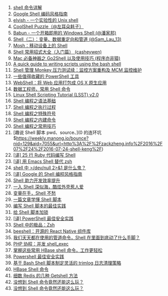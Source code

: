 1. [shell 命令详解](https://weekly.manong.io/bounce?nid=3&aid=45&url=http%3A%2F%2Fexplainshell.com%2F)
1. [Google Shell 编码风格指南](https://weekly.manong.io/bounce?nid=9&aid=161&url=http%3A%2F%2Fgoogle-styleguide.googlecode.com%2Fsvn%2Ftrunk%2Fshell.xml)
1. [elvish - 一个实验性的 Unix shell](https://weekly.manong.io/bounce?nid=39&aid=1291&url=https%3A%2F%2Fgithub.com%2Fxiaq%2Felvish)
1. [CoolShell Puzzle（@左耳朵耗子）](https://weekly.manong.io/bounce?nid=40&aid=1322&url=http%3A%2F%2Ffun.coolshell.cn%2F)
1. [Babun - 一个开箱即用的 Windows Shell (@潘家邦)](https://weekly.manong.io/bounce?nid=66&aid=2115&url=http%3A%2F%2Fblog.jamespan.me%2F2015%2F04%2F09%2Fbabun-the-shell%2F)
1. [Shell（二）：变量、数据重定向和管道 (@Sam_Lau_13)](https://weekly.manong.io/bounce?nid=72&aid=2389&url=http%3A%2F%2Fwww.jianshu.com%2Fp%2F3687e12b8d48)
1. [Mosh：移动设备上的 Shell](https://weekly.manong.io/bounce?nid=75&aid=2575&url=https%3A%2F%2Fmosh.mit.edu%2F)
1. [Shell 常用招式大全（入门篇） (casheywen)](https://weekly.manong.io/bounce?nid=77&aid=2709&url=http%3A%2F%2Fsegmentfault.com%2Fa%2F1190000002924882)
1. [Mac 必备神器之 Go2Shell 以及使用技巧 (程序亦非猿)](https://weekly.manong.io/bounce?nid=85&aid=3392&url=http%3A%2F%2Fwww.jianshu.com%2Fp%2F88c6e68645c4)
1. [A quick guide to writing scripts using the bash shell](https://weekly.manong.io/bounce?nid=87&aid=3580&url=http%3A%2F%2Fwww.panix.com%2F~elflord%2Funix%2Fbash-tute.html)
1. [Shell 管理 Monkey 压力测试续：监控方案重构及 MCM 监控维护](https://weekly.manong.io/bounce?nid=97&aid=4516&url=https%3A%2F%2Ftesterhome.com%2Ftopics%2F3685)
1. [一些值得收藏的 PowerShell 工具](https://weekly.manong.io/bounce?nid=98&aid=4607&url=http%3A%2F%2Fwww.freebuf.com%2Ftools%2F87647.html)
1. [WebShell：将 Web 应用打包成 OS X 原生应用](https://weekly.manong.io/bounce?nid=100&aid=4809&url=https%3A%2F%2Fgithub.com%2Fdjyde%2FWebShell)
1. [数据工程师，常用 Shell 命令](https://weekly.manong.io/bounce?nid=110&aid=5608&url=http%3A%2F%2Fwww.jianshu.com%2Fp%2F1ea90c81b659)
1. [Linux Shell Scripting Tutorial (LSST) v2.0](https://weekly.manong.io/bounce?nid=113&aid=5856&url=https%3A%2F%2Fbash.cyberciti.biz%2Fguide%2FMain_Page)
1. [Shell 编程之语法基础](https://weekly.manong.io/bounce?nid=118&aid=6235&url=http%3A%2F%2Fmp.weixin.qq.com%2Fs%3F__biz%3DMzIxNDMyODgyMA%3D%3D%26mid%3D2247483661%26idx%3D1%26sn%3D186884c4fcf7e90ea58cb4e7d92f5fb7%23rd)
1. [Shell 编程之执行过程](https://weekly.manong.io/bounce?nid=119&aid=6321&url=http%3A%2F%2Fmp.weixin.qq.com%2Fs%3F__biz%3DMzIxNDMyODgyMA%3D%3D%26mid%3D2247483666%26idx%3D1%26sn%3Db3df5f3f8d8803fb88719463388db4ed)
1. [Shell 编程之特殊符号](https://weekly.manong.io/bounce?nid=121&aid=6481&url=http%3A%2F%2Fmp.weixin.qq.com%2Fs%3F__biz%3DMzIxNDMyODgyMA%3D%3D%26mid%3D2247483679%26idx%3D1%26sn%3Df98b8ef107264b9258f8ab76986b8f57)
1. [Shell 编程之内建命令](https://weekly.manong.io/bounce?nid=122&aid=6555&url=http%3A%2F%2Fmp.weixin.qq.com%2Fs%3F__biz%3DMzIxNDMyODgyMA%3D%3D%26mid%3D2247483695%26idx%3D1%26sn%3D54f10d647035a1b572736a7b1731fe29)
1. [Shell 编程之常用技巧](https://weekly.manong.io/bounce?nid=123&aid=6627&url=http%3A%2F%2Fmp.weixin.qq.com%2Fs%3F__biz%3DMzIxNDMyODgyMA%3D%3D%26mid%3D2247483698%26idx%3D1%26sn%3D3b52493d202362aae0bf511002e63d52)
1. [趣说 Shell 脚本 pwd、source、](0 的连环坑$https://weekly.manong.io/bounce?nid=129&aid=7055&url=http%3A%2F%2Fzackzheng.info%2F2016%2F07%2F24%2F2016-07-24-shell-keng%2F)
1. [[译] 25 行 Ruby 代码编写 Shell](https://weekly.manong.io/bounce?nid=131&aid=7177&url=http%3A%2F%2Ftoutiao.io%2Fj%2F6lg253)
1. [[译] 用 Emacs Shell 替代 zsh](https://weekly.manong.io/bounce?nid=135&aid=7486&url=http%3A%2F%2Ftoutiao.io%2Fj%2F47l7uz)
1. [shell 中 >/dev/null 2>&1 是什么鬼？](https://weekly.manong.io/bounce?nid=149&aid=8348&url=https%3A%2F%2Ftoutiao.io%2Fk%2Fbz88mu)
1. [[译] Google 的 Shell 编程风格指南](https://weekly.manong.io/bounce?nid=154&aid=8691&url=https%3A%2F%2Ftoutiao.io%2Fk%2F1h5asm)
1. [Shell 助力开发效率提升](https://weekly.manong.io/bounce?nid=158&aid=8963&url=https%3A%2F%2Ftoutiao.io%2Fk%2Fuf1nu3)
1. [一入 Shell 深似海，酷炫外壳惹人爱](https://weekly.manong.io/bounce?nid=160&aid=9110&url=https%3A%2F%2Ftoutiao.io%2Fk%2F0tkfh1)
1. [变量在手，Shell 不愁](https://weekly.manong.io/bounce?nid=161&aid=9192&url=https%3A%2F%2Ftoutiao.io%2Fk%2F9b69qd)
1. [一篇文章学懂 Shell 脚本](https://weekly.manong.io/bounce?nid=166&aid=9548&url=https%3A%2F%2Ftoutiao.io%2Fk%2F0pybu4)
1. [编写 Shell 脚本的最佳实践](https://weekly.manong.io/bounce?nid=178&aid=10373&url=https%3A%2F%2Ftoutiao.io%2Fk%2Fnus0vi)
1. [给 Shell 脚本加锁](https://weekly.manong.io/bounce?nid=185&aid=10923&url=https%3A%2F%2Ftoutiao.io%2Fk%2Fuuzg5j)
1. [[译] PowerShell 最佳安全实践](https://weekly.manong.io/bounce?nid=189&aid=11198&url=https%3A%2F%2Ftoutiao.io%2Fk%2Fs3lhqq)
1. [Shell 中的极品：Zsh](https://weekly.manong.io/bounce?nid=223&aid=13635&url=https%3A%2F%2Ftoutiao.io%2Fk%2F4dlbfm)
1. [beeshell：开源的 React Native 组件库](https://weekly.manong.io/bounce?nid=234&aid=14373&url=https%3A%2F%2Fmp.weixin.qq.com%2Fs%2Fc1WId0Rr4m7hUOa2HDGnXg)
1. [我们天天都在使用的管道命令，Shell 在里面到底动了什么手脚？](https://weekly.manong.io/bounce?nid=236&aid=14474&url=https%3A%2F%2Fmp.weixin.qq.com%2Fs%2F9oPSSlIuHhcKWw-QckGUcg)
1. [PHP 协程：并发 shell_exec](https://weekly.manong.io/bounce?nid=242&aid=14847&url=https%3A%2F%2Ftoutiao.io%2Fk%2F5pyq5w)
1. [掌握这些常用 HBase shell 命令，工作更轻松](https://weekly.manong.io/bounce?nid=246&aid=15121&url=https%3A%2F%2Ftoutiao.io%2Fk%2Ft9n9gh)
1. [Powershell 最佳安全实践](https://weekly.manong.io/bounce?nid=261&aid=16196&url=https%3A%2F%2Fmp.weixin.qq.com%2Fs%3F__biz%3DMzU4NzU4MDg0Mw%3D%3D%26mid%3D2247484570%26idx%3D1%26sn%3Dcdd7a2703a1c12debd67a991f6685ee7)
1. [基于 Bash Shell 脚本制定灵活的 trimlog 日志清理策略](https://weekly.manong.io/bounce?nid=281&aid=17783&url=https%3A%2F%2Ftoutiao.io%2Fk%2Fb8vvbb8)
1. [HBase Shell 命令](https://weekly.manong.io/bounce?nid=292&aid=18550&url=https%3A%2F%2Ftoutiao.io%2Fk%2Fy47uum1)
1. [细数 Redis 的几种 Getshell 方法](https://weekly.manong.io/bounce?nid=304&aid=19215&url=https%3A%2F%2Ftoutiao.io%2Fk%2Fqdh8ae7)
1. [没想到 Shell 命令竟然还能这么玩？](https://weekly.manong.io/bounce?nid=316&aid=19769&url=https%3A%2F%2Ftoutiao.io%2Fk%2F0ah1n1b)
1. [没想到 Shell 命令竟然还能这么玩？](https://weekly.manong.io/bounce?nid=316&aid=19769&url=https%3A%2F%2Ftoutiao.io%2Fk%2F0ah1n1b)
